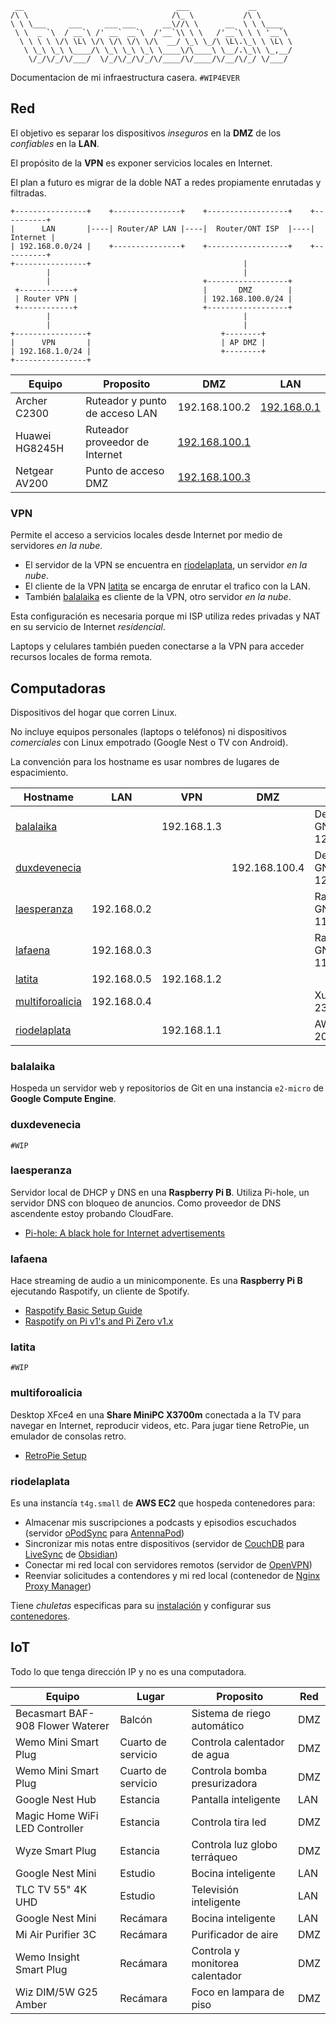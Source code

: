 ```
 __                                  ___             __
/\ \                                /\_ \           /\ \
\ \ \___     ___     ___ ___      __\//\ \      __  \ \ \____
 \ \  _ `\  / __`\ /' __` __`\  /'__`\\ \ \   /'__`\ \ \ '__`\
  \ \ \ \ \/\ \L\ \/\ \/\ \/\ \/\  __/ \_\ \_/\ \L\.\_\ \ \L\ \
   \ \_\ \_\ \____/\ \_\ \_\ \_\ \____\/\____\ \__/.\_\\ \_,__/
    \/_/\/_/\/___/  \/_/\/_/\/_/\/____/\/____/\/__/\/_/ \/___/
```

Documentacion de mi infraestructura casera. `#WIP4EVER`

## Red

El objetivo es separar los dispositivos _inseguros_ en la **DMZ** de los _confiables_ en la **LAN**.

El propósito de la **VPN** es exponer servicios locales en Internet.

El plan a futuro es migrar de la doble NAT a redes propiamente enrutadas y filtradas.

```
+----------------+    +---------------+    +------------------+    +----------+
|      LAN       |----| Router/AP LAN |----|  Router/ONT ISP  |----| Internet |
| 192.168.0.0/24 |    +---------------+    +------------------+    +----------+
+----------------+                                  |
        |                                           |
        |                                  +------------------+
 +------------+                            |       DMZ        |
 | Router VPN |                            | 192.168.100.0/24 |
 +------------+                            +------------------+
        |                                           |
        |                                           |
+----------------+                             +--------+
|      VPN       |                             | AP DMZ |
| 192.168.1.0/24 |                             +--------+
+----------------+
```

| Equipo         | Proposito                      | DMZ                                   | LAN                               |
|----------------|--------------------------------|---------------------------------------|-----------------------------------|
| Archer C2300   | Ruteador y punto de acceso LAN | 192.168.100.2                         | [192.168.0.1](http://192.168.0.1) |
| Huawei HG8245H | Ruteador proveedor de Internet | [192.168.100.1](http://192.168.100.1) |                                   |
| Netgear AV200  | Punto de acceso DMZ            | [192.168.100.3](http://192.168.100.3) |                                   |

### VPN

Permite el acceso a servicios locales desde Internet por medio de servidores _en la nube_.

- El servidor de la VPN se encuentra en [riodelaplata](#riodelaplata), un servidor _en la nube_.
- El cliente de la VPN [latita](#latita) se encarga de enrutar el trafico con la LAN.
- También [balalaika](#balalaika) es cliente de la VPN, otro servidor _en la nube_.

Esta configuración es necesaria porque mi ISP utiliza redes privadas y NAT en su servicio de Internet _residencial_.

Laptops y celulares también pueden conectarse a la VPN para acceder recursos locales de forma remota.

## Computadoras

Dispositivos del hogar que corren Linux.

No incluye equipos personales (laptops o teléfonos) ni dispositivos _comerciales_ con Linux empotrado (Google Nest o TV con Android).

La convención para los hostname es usar nombres de lugares de espacimiento.

| Hostname                            | LAN         | VPN         | DMZ           | OS                     | Arch   |
|-------------------------------------|-------------|-------------|---------------|------------------------|--------|
| [balalaika](#balalaika)             |             | 192.168.1.3 |               | Debian GNU/Linux 12    | x86/64 |
| [duxdevenecia](#duxdevenecia)       |             |             | 192.168.100.4 | Debian GNU/Linux 12    | ARM32  |
| [laesperanza](#laesperanza)         | 192.168.0.2 |             |               | Raspbian GNU/Linux 11  | ARM32  |
| [lafaena](#lafaena)                 | 192.168.0.3 |             |               | Raspbian GNU/Linux 11  | ARM32  |
| [latita](#latita)                   | 192.168.0.5 | 192.168.1.2 |               |                        | ARM64  |
| [multiforoalicia](#multiforoalicia) | 192.168.0.4 |             |               | Xubuntu 23.10          | x86/64 |
| [riodelaplata](#riodelaplata)       |             | 192.168.1.1 |               | AWS Linux 2023         | ARM64  |

### balalaika

Hospeda un servidor web y repositorios de Git en una instancia `e2-micro` de **Google Compute Engine**.

### duxdevenecia

`#WIP`

### laesperanza

Servidor local de DHCP y DNS en una **Raspberry Pi B**. Utiliza Pi-hole, un servidor DNS con bloqueo de anuncios. Como proveedor de DNS ascendente estoy probando CloudFare.

- [Pi-hole: A black hole for Internet advertisements](https://github.com/pi-hole/pi-hole/)

### lafaena

Hace streaming de audio a un minicomponente. Es una **Raspberry Pi B** ejecutando Raspotify, un cliente de Spotify.

- [Raspotify Basic Setup Guide](https://github.com/dtcooper/raspotify/wiki/Basic-Setup-Guide)
- [Raspotify on Pi v1's and Pi Zero v1.x](https://github.com/dtcooper/raspotify/wiki/Raspotify-on-Pi-v1's-and-Pi-Zero-v1.x)

### latita

`#WIP`

### multiforoalicia

Desktop XFce4 en una **Share MiniPC X3700m** conectada a la TV para navegar en Internet, reproducir videos, etc. Para jugar tiene RetroPie, un emulador de consolas retro.

- [RetroPie Setup](https://github.com/RetroPie/RetroPie-Setup)

### riodelaplata

Es una instancía `t4g.small` de **AWS EC2** que hospeda contenedores para:

- Almacenar mis suscripciones a podcasts y episodios escuchados (servidor [oPodSync](https://github.com/kd2org/opodsync) para [AntennaPod](https://antennapod.org/))
- Sincronizar mis notas entre dispositivos (servidor de [CouchDB](https://couchdb.apache.org/) para [LiveSync](https://github.com/vrtmrz/obsidian-livesync) de [Obsidian](https://obsidian.md/))
- Conectar mi red local con servidores remotos (servidor de [OpenVPN](https://openvpn.net/))
- Reenviar solicitudes a contendores y mi red local (contenedor de [Nginx Proxy Manager](https://github.com/NginxProxyManager/nginx-proxy-manager))

Tiene *chuletas* especificas para su [instalación](riodelaplata/instalacion.md) y configurar sus [contenedores](riodelaplata/contenedores.md).

<!--
- saloncorona -> Logger Receptor Alertas SAME en RPi Zero o Yun
- savoy -> Torrents y varios en RPi5
- covadonga -> TrueNAS en x86 o OpenVMS en FriendlyElec
- barbaazul -> BB Black con pantalla
- nibelungengarten -> Router
- cuatroveinte - TBD
-->

## IoT

Todo lo que tenga dirección IP y no es una computadora.

| Equipo                           | Lugar              | Proposito                       | Red |
|----------------------------------|--------------------|---------------------------------|-----|
| Becasmart BAF-908 Flower Waterer | Balcón             | Sistema de riego automático     | DMZ |
| Wemo Mini Smart Plug             | Cuarto de servicio | Controla calentador de agua     | DMZ |
| Wemo Mini Smart Plug             | Cuarto de servicio | Controla bomba presurizadora    | DMZ |
| Google Nest Hub                  | Estancia           | Pantalla inteligente            | LAN |
| Magic Home WiFi LED Controller   | Estancia           | Controla tira led               | DMZ |
| Wyze Smart Plug                  | Estancia           | Controla luz globo terráqueo    | DMZ |
| Google Nest Mini                 | Estudio            | Bocina inteligente              | LAN |
| TLC TV 55" 4K UHD                | Estudio            | Televisión inteligente          | LAN |
| Google Nest Mini                 | Recámara           | Bocina inteligente              | LAN |
| Mi Air Purifier 3C               | Recámara           | Purificador de aire             | DMZ |
| Wemo Insight Smart Plug          | Recámara           | Controla y monitorea calentador | DMZ |
| Wiz DIM/5W G25 Amber             | Recámara           | Foco en lampara de piso         | DMZ |
